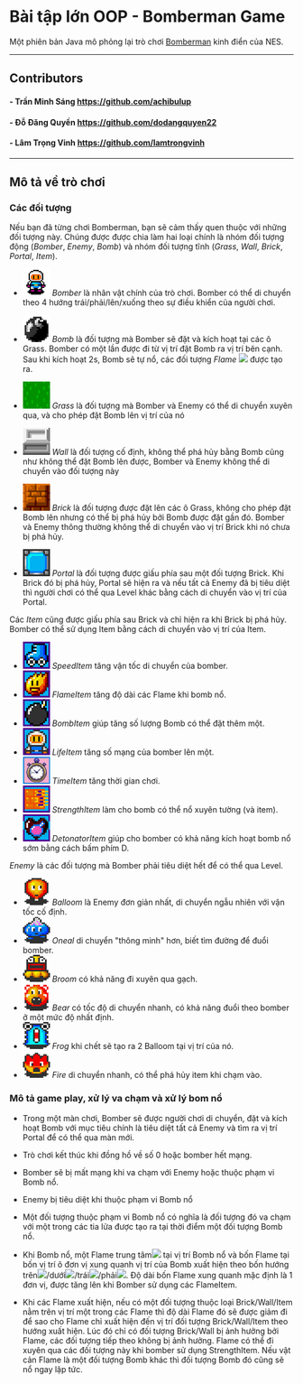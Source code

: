 # Bài tập lớn OOP - Bomberman Game

Một phiên bản Java mô phỏng lại trò chơi [Bomberman](https://www.youtube.com/watch?v=mKIOVwqgSXM) kinh điển của NES.

---

## Contributors

#### - Trần Minh Sáng https://github.com/achibulup
#### - Đỗ Đăng Quyền https://github.com/dodangquyen22
#### - Lâm Trọng Vinh https://github.com/lamtrongvinh

---

## Mô tả về trò chơi

### Các đối tượng
Nếu bạn đã từng chơi Bomberman, bạn sẽ cảm thấy quen thuộc với những đối tượng này. Chúng được được chia làm hai loại chính là nhóm đối tượng động (*Bomber*, *Enemy*, *Bomb*) và nhóm đối tượng tĩnh (*Grass*, *Wall*, *Brick*, *Portal*, *Item*).

- ![](res/sprites/Illustrations/player.png) *Bomber* là nhân vật chính của trò chơi. Bomber có thể di chuyển theo 4 hướng trái/phải/lên/xuống theo sự điều khiển của người chơi. 
- ![](res/sprites/Illustrations/bomb.png) *Bomb* là đối tượng mà Bomber sẽ đặt và kích hoạt tại các ô Grass. Bomber có một lần được đi từ vị trí đặt Bomb ra vị trí bên cạnh. Sau khi kích hoạt 2s, Bomb sẽ tự nổ, các đối tượng *Flame* ![](res/sprites/explosion_horizontal.png) được tạo ra.


- ![](res/sprites/Illustrations/grass.png) *Grass* là đối tượng mà Bomber và Enemy có thể di chuyển xuyên qua, và cho phép đặt Bomb lên vị trí của nó
- ![](res/sprites/Illustrations/steel.png) *Wall* là đối tượng cố định, không thể phá hủy bằng Bomb cũng như không thể đặt Bomb lên được, Bomber và Enemy không thể di chuyển vào đối tượng này
- ![](res/sprites/Illustrations/brick.png) *Brick* là đối tượng được đặt lên các ô Grass, không cho phép đặt Bomb lên nhưng có thể bị phá hủy bởi Bomb được đặt gần đó. Bomber và Enemy thông thường không thể di chuyển vào vị trí Brick khi nó chưa bị phá hủy.


- ![](res/sprites/Illustrations/portal.png) *Portal* là đối tượng được giấu phía sau một đối tượng Brick. Khi Brick đó bị phá hủy, Portal sẽ hiện ra và nếu tất cả Enemy đã bị tiêu diệt thì người chơi có thể qua Level khác bằng cách di chuyển vào vị trí của Portal.

Các *Item* cũng được giấu phía sau Brick và chỉ hiện ra khi Brick bị phá hủy. Bomber có thể sử dụng Item bằng cách di chuyển vào vị trí của Item.
- ![](res/sprites/Illustrations/bonus_speed.png) *SpeedItem* tăng vận tốc di chuyển của bomber.
- ![](res/sprites/Illustrations/longer_flame.png) *FlameItem* tăng độ dài các Flame khi bomb nổ.
- ![](res/sprites/Illustrations/extra_bomb.png) *BombItem* giúp tăng số lượng Bomb có thể đặt thêm một.
- ![](res/sprites/Illustrations/extra_life.png) *LifeItem* tăng số mạng của bomber lên một.
- ![](res/sprites/Illustrations/time_item.png) *TimeItem* tăng thời gian chơi.
- ![](res/sprites/Illustrations/strength_item.png) *StrengthItem* làm cho bomb có thể nổ xuyên tường (và item).
- ![](res/sprites/Illustrations/detonator.png) *DetonatorItem* giúp cho bomber có khả năng kích hoạt bomb nổ sớm bằng cách bấm phím D.

*Enemy* là các đối tượng mà Bomber phải tiêu diệt hết để có thể qua Level.
- ![](res/sprites/Illustrations/balloom.png) *Balloom* là Enemy đơn giản nhất, di chuyển ngẫu nhiên với vận tốc cố định.
- ![](res/sprites/Illustrations/oneal.png) *Oneal* di chuyển "thông minh" hơn, biết tìm đường để đuổi bomber.
- ![](res/sprites/Illustrations/broom.png) *Broom* có khả năng đi xuyên qua gạch.
- ![](res/sprites/Illustrations/bear.png) *Bear* có tốc độ di chuyển nhanh, có khả năng đuổi theo bomber ở một mức độ nhất định.
- ![](res/sprites/Illustrations/frog.png) *Frog* khi chết sẽ tạo ra 2 Balloom tại vị trí của nó.
- ![](res/sprites/Illustrations/fire.png) *Fire* di chuyển nhanh, có thể phá hủy item khi chạm vào.

### Mô tả game play, xử lý va chạm và xử lý bom nổ
- Trong một màn chơi, Bomber sẽ được người chơi di chuyển, đặt và kích hoạt Bomb với mục tiêu chính là tiêu diệt tất cả Enemy và tìm ra vị trí Portal để có thể qua màn mới.
- Trò chơi kết thúc khi đồng hồ về số 0 hoặc bomber hết mạng.
- Bomber sẽ bị mất mạng khi va chạm với Enemy hoặc thuộc phạm vi Bomb nổ.
- Enemy bị tiêu diệt khi thuộc phạm vi Bomb nổ
- Một đối tượng thuộc phạm vi Bomb nổ có nghĩa là đối tượng đó va chạm với một trong các tia lửa được tạo ra tại thời điểm một đối tượng Bomb nổ.

- Khi Bomb nổ, một Flame trung tâm![](res/sprites/bomb_exploded.png) tại vị trí Bomb nổ và bốn Flame tại bốn vị trí ô đơn vị xung quanh vị trí của Bomb xuất hiện theo bốn hướng trên![](res/sprites/explosion_vertical.png)/dưới![](res/sprites/explosion_vertical.png)/trái![](res/sprites/explosion_horizontal.png)/phải![](res/sprites/explosion_horizontal.png). Độ dài bốn Flame xung quanh mặc định là 1 đơn vị, được tăng lên khi Bomber sử dụng các FlameItem.
- Khi các Flame xuất hiện, nếu có một đối tượng thuộc loại Brick/Wall/Item nằm trên vị trí một trong các Flame thì độ dài Flame đó sẽ được giảm đi để sao cho Flame chỉ xuất hiện đến vị trí đối tượng Brick/Wall/Item theo hướng xuất hiện. Lúc đó chỉ có đối tượng Brick/Wall bị ảnh hưởng bởi Flame, các đối tượng tiếp theo không bị ảnh hưởng.  Flame có thể đi xuyên qua các đối tượng này khi bomber sử dụng StrengthItem. Nếu vật cản Flame là một đối tượng Bomb khác thì đối tượng Bomb đó cũng sẽ nổ ngay lập tức.
